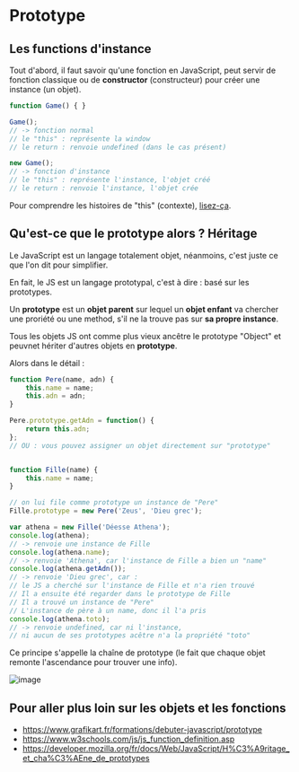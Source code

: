 # Prototype

## Les functions d'instance
Tout d'abord, il faut savoir qu'une fonction en JavaScript, peut servir de fonction classique ou de **constructor** (constructeur) pour créer une instance  (un objet).

```javascript
function Game() { }

Game(); 
// -> fonction normal
// le "this" : représente la window
// le return : renvoie undefined (dans le cas présent)

new Game();
// -> fonction d'instance
// le "this" : représente l'instance, l'objet créé
// le return : renvoie l'instance, l'objet crée
```
Pour comprendre les histoires de "this" (contexte), [lisez-ça](ScopeAndContext.md).

## Qu'est-ce que le prototype alors ? Héritage

Le JavaScript est un langage totalement objet, néanmoins, c'est juste ce que l'on dit pour simplifier.

En fait, le JS est un langage prototypal, c'est à dire : basé sur les prototypes.

Un **prototype** est un **objet parent** sur lequel un **objet enfant** va chercher une proriété ou une method, s'il ne la trouve pas sur **sa propre instance**.

Tous les objets JS ont comme plus vieux ancêtre le prototype "Object" et peuvnet hériter d'autres objets en **prototype**.

Alors dans le détail :

```javascript
function Pere(name, adn) {
    this.name = name;
    this.adn = adn;
}

Pere.prototype.getAdn = function() {
    return this.adn;
};
// OU : vous pouvez assigner un objet directement sur "prototype"


function Fille(name) {
    this.name = name;
}

// on lui file comme prototype un instance de "Pere"
Fille.prototype = new Pere('Zeus', 'Dieu grec');

var athena = new Fille('Déesse Athena');
console.log(athena);
// -> renvoie une instance de Fille
console.log(athena.name);
// -> renvoie 'Athena', car l'instance de Fille a bien un "name"
console.log(athena.getAdn());
// -> renvoie 'Dieu grec', car :
// le JS a cherché sur l'instance de Fille et n'a rien trouvé
// Il a ensuite été regarder dans le prototype de Fille
// Il a trouvé un instance de "Pere"
// L'instance de père à un name, donc il l'a pris
console.log(athena.toto);
// -> renvoie undefined, car ni l'instance, 
// ni aucun de ses prototypes acêtre n'a la propriété "toto"
```

Ce principe s'appelle la chaîne de prototype (le fait que chaque objet remonte l'ascendance pour trouver une info).

![image](https://user-images.githubusercontent.com/1426357/38781730-0f956dec-40ea-11e8-9e17-bafcb6bdcbde.png)

## Pour aller plus loin sur les objets et les fonctions
- https://www.grafikart.fr/formations/debuter-javascript/prototype
- https://www.w3schools.com/js/js_function_definition.asp
- https://developer.mozilla.org/fr/docs/Web/JavaScript/H%C3%A9ritage_et_cha%C3%AEne_de_prototypes
